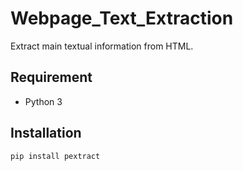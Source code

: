 # Webpage_Text_Extraction

Extract main textual information from HTML.

## Requirement

* Python 3

## Installation

```shell
pip install pextract
```

